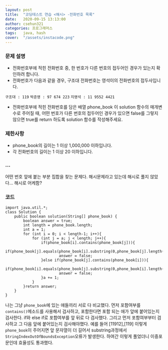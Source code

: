 ```yaml
---
layout: post
title:  "코딩테스트 연습 <해시> -전화번호 목록"
date:   2020-09-15 13:13:00
author: csehun321
categories: 프로그래머스
tags:	java, hash
cover:  "/assets/instacode.png"
---
```

### 문제 설명

- 전화번호부에 적힌 전화번호 중, 한 번호가 다른 번호의 접두어인 경우가 있는지 확인하려 합니다.
- 전화번호가 다음과 같을 경우, 구조대 전화번호는 영석이의 전화번호의 접두사입니다.

`구조대 : 119`
`박준영 : 97 674 223`
`지영석 : 11 9552 4421`

- 전화번호부에 적힌 전화번호를 담은 배열 phone_book 이 solution 함수의 매개변수로 주어질 때, 어떤 번호가 다른 번호의 접두어인 경우가 있으면 false를 그렇지 않으면 true를 return 하도록 solution 함수를 작성해주세요.

### 제한사항

- phone_book의 길이는 1 이상 1,000,000 이하입니다.
- 각 전화번호의 길이는 1 이상 20 이하입니다.

### ...

 어떤 번호 앞에 붙는 부분 집합을 찾는 문제다. 해시문제라고 있는데 해시로 풀지 않았다... 해시로 어케함?

### 코드

    import java.util.*;
    class Solution {
        public boolean solution(String[] phone_book) {
            boolean answer = true;
            int length = phone_book.length;
            int a = 1;
            for (int i = 0; i < length-1; i++){
                for (int j = a; j < length; j++){
                    if(phone_book[i].contains(phone_book[j])){
                        if(phone_book[j].equals(phone_book[i].substring(0,phone_book[j].length())))
                            answer = false;
                    }else if(phone_book[j].contains(phone_book[i])){
                        if(phone_book[i].equals(phone_book[j].substring(0,phone_book[i].length())))
                            answer = false;
                    }a += 1;
                }
            }return answer;
        }
    }

나는 그냥 `phone_book`에 있는 애들끼리 서로 다 비교했다. 먼저 포함여부를 `contains()`메소드를 사용해서 검사하고, 포함한다면 포함 되는 애가 앞에 붙어있는지 검사한다.
if와 else if로 포함여부를 앞 뒤로 다 검사했다. 그리고 먼저 포함여부부터 검사하고 그 다음 앞에 붙어있는지 검사해야했다. 예를 들어 [11912],[119] 이렇게 `phone_book`이 주어지면 앞 문자열이 더 길어서 substring과정에서 `StringIndexOutOfBoundsException`오류가 발생한다.
하여간 이렇게 풀었더니 이중포문인데 효율성도 통과했다.
